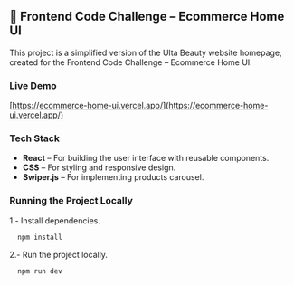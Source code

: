 
## 🧪 Frontend Code Challenge – Ecommerce Home UI

This project is a simplified version of the Ulta Beauty website homepage, created for the Frontend Code Challenge – Ecommerce Home UI.

### Live Demo
[https://ecommerce-home-ui.vercel.app/](https://ecommerce-home-ui.vercel.app/)

### Tech Stack

- **React** – For building the user interface with reusable components.  
- **CSS** – For styling and responsive design.  
- **Swiper.js** – For implementing products carousel.


### Running the Project Locally

1.- Install dependencies.

```bash
  npm install
```

2.- Run the project locally.

```bash
  npm run dev
```